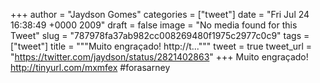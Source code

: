
+++
author = "Jaydson Gomes"
categories = ["tweet"]
date = "Fri Jul 24 16:38:49 +0000 2009"
draft = false
image = "No media found for this Tweet"
slug = "787978fa37ab982cc008269480f1975c2977c0c9"
tags = ["tweet"]
title = """Muito engraçado! http://t..."""
tweet = true
tweet_url = "https://twitter.com/jaydson/status/2821402863"
+++
Muito engraçado! http://tinyurl.com/mxmfex  #forasarney

